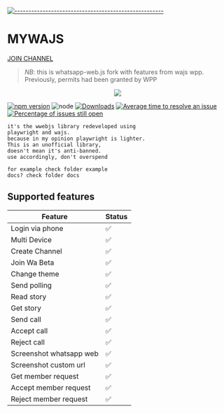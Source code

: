 [![-----------------------------------------------------](https://raw.githubusercontent.com/andreasbm/readme/master/assets/lines/colored.png)](#table-of-contents)
# MYWAJS
[JOIN CHANNEL](https://whatsapp.com/channel/0029VaDrbKSKgsNuVe1a3N2h)

 > *NB*: this is whatsapp-web.js fork with features from wajs wpp. Previously, permits had been granted by WPP
 
 <p align="center">
<img width="" src="https://img.shields.io/github/repo-size/amiruldev20/mywajs?color=green&label=Repo%20Size&style=for-the-badge&logo=appveyor">

[![npm version](https://img.shields.io/npm/v/mywajs.svg?color=green)](https://www.npmjs.com/package/mywajs)
![node](https://img.shields.io/node/v/mywajs)
[![Downloads](https://img.shields.io/npm/dm/mywajs.svg)](https://www.npmjs.com/package/mywajs)
[![Average time to resolve an issue](http://isitmaintained.com/badge/resolution/amiruldev20/mywajs.svg)](http://isitmaintained.com/project/amiruldev20/mywajs "Average time to resolve an issue")
[![Percentage of issues still open](http://isitmaintained.com/badge/open/amiruldev20/mywajs.svg)](http://isitmaintained.com/project/amiruldev20/mywajs "Percentage of issues still open")

</p>

```
it's the wwebjs library redeveloped using
playwright and wajs.
because in my opinion playwright is lighter.
This is an unofficial library,
doesn't mean it's anti-banned.
use accordingly, don't overspend

for example check folder example
docs? check folder docs
```

## Supported features

| Feature  | Status |
| ------------- | ------------- |
| Login via phone | ✅ |
| Multi Device | ✅ |
| Create Channel | ✅ |
| Join Wa Beta | ✅ |
| Change theme | ✅ |
| Send polling | ✅ |
| Read story | ✅ |
| Get story | ✅ |
| Send call | ✅ |
| Accept call | ✅ |
| Reject call | ✅ |
| Screenshot whatsapp web | ✅ |
| Screenshot custom url | ✅ |
| Get member request | ✅ |
| Accept member request | ✅ |
| Reject member request | ✅ |
